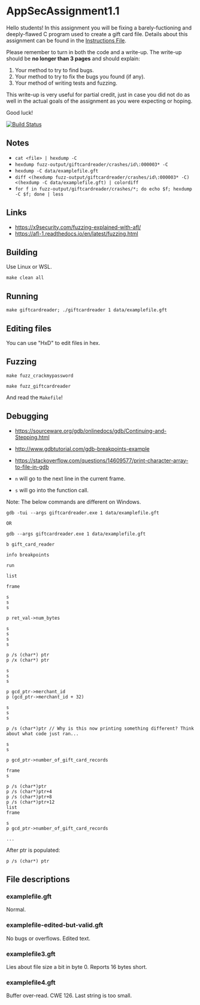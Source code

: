# AppSecAssignment1.1
Hello students! In this assignment you will be fixing a barely-fuctioning 
and deeply-flawed C program used to create a gift card file. Details 
about this assignment can be found in the 
[Instructions File](./HW1_Instructions.md).

Please remember to turn in both the code and a write-up. The write-up
should be **no longer than 3 pages** and should explain:

1. Your method to try to find bugs.
2. Your method to try to fix the bugs you found (if any).
3. Your method of writing tests and fuzzing.

This write-up is very useful for partial credit, just in case you did 
not do as well in the actual goals of the assignment as you were 
expecting or hoping.

Good luck!

[![Build Status](https://travis-ci.com/HenryFBP/AppSecAssignment1.1.svg?token=mHPrA98N3yAoVQKG6EzR&branch=master)](https://travis-ci.com/HenryFBP/AppSecAssignment1.1)

## Notes

-   `cat <file> | hexdump -C`
-   `hexdump fuzz-output/giftcardreader/crashes/id\:000003* -C`
-   `hexdump -C data/examplefile.gft`
-   `diff <(hexdump fuzz-output/giftcardreader/crashes/id\:000003* -C) <(hexdump -C data/examplefile.gft) | colordiff`
-   `for f in fuzz-output/giftcardreader/crashes/*; do echo $f; hexdump -C $f; done | less`

## Links

-   <https://x9security.com/fuzzing-explained-with-afl/>
-   <https://afl-1.readthedocs.io/en/latest/fuzzing.html>

## Building

Use Linux or WSL.

    make clean all

## Running

    make giftcardreader; ./giftcardreader 1 data/examplefile.gft

## Editing files

You can use "HxD" to edit files in hex.

## Fuzzing

    make fuzz_crackmypassword

    make fuzz_giftcardreader

And read the `Makefile`!

## Debugging

-   <https://sourceware.org/gdb/onlinedocs/gdb/Continuing-and-Stepping.html>
-   <http://www.gdbtutorial.com/gdb-breakpoints-example>
-   <https://stackoverflow.com/questions/14609577/print-character-array-to-file-in-gdb>

-   `n` will go to the next line in the current frame.
-   `s` will go into the function call.

Note: The below commands are different on Windows.

    gdb -tui --args giftcardreader.exe 1 data/examplefile.gft
    
    OR

    gdb --args giftcardreader.exe 1 data/examplefile.gft

    b gift_card_reader

    info breakpoints

    run

    list

    frame

    s
    s
    s

    p ret_val->num_bytes

    s
    s
    s
    s

    p /s (char*) ptr
    p /x (char*) ptr

    s
    s
    s

    p gcd_ptr->merchant_id
    p (gcd_ptr->merchant_id + 32)

    s
    s
    s

    p /s (char*)ptr // Why is this now printing something different? Think about what code just ran...

    s
    s

    p gcd_ptr->number_of_gift_card_records

    frame
    s

    p /s (char*)ptr
    p /s (char*)ptr+4
    p /s (char*)ptr+8
    p /s (char*)ptr+12
    list
    frame

    s
    p gcd_ptr->number_of_gift_card_records

    ...

After ptr is populated:

    p /s (char*) ptr

## File descriptions

### examplefile.gft

Normal.

### examplefile-edited-but-valid.gft

No bugs or overflows. Edited text.

### examplefile3.gft

Lies about file size a bit in byte 0. Reports 16 bytes short.

### examplefile4.gft

Buffer over-read. CWE 126. Last string is too small.